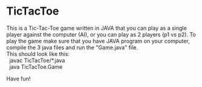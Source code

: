 # TicTacToe
This is a Tic-Tac-Toe game written in JAVA that you can play as a single player against the computer (AI),
or you can play as 2 players (p1 vs p2).
To play the game make sure that you have JAVA program on your computer, compile the 3 java files and run the "Game.java" file.<br /> 
This should look like this:<br /> 
&nbsp;&nbsp;javac TicTacToe/*.java<br /> 
&nbsp;&nbsp;java TicTacToe.Game<br /> 

Have fun!
